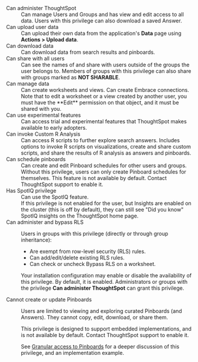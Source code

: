 <dl>
    <dlentry id="administer-ts">
      <dt>Can administer ThoughtSpot</dt>
      <dd>Can manage Users and Groups and has view and edit access to all data. Users with this privilege can also download a saved Answer. </dd>
    </dlentry>
    <dlentry id="upload-user-data">
      <dt>Can upload user data</dt>
      <dd>Can upload their own data from the application's <strong>Data</strong> page using <strong>Actions > Upload data</strong>.</dd>
    </dlentry>
    <dlentry id="download-data">
      <dt>Can download data</dt>
      <dd>Can download data from search results and pinboards.</dd>
    </dlentry>
    <dlentry id="share">
      <dt>Can share with all users</dt>
      <dd>Can see the names of and share with users outside of the groups the user belongs to. Members of groups with this privilege can also share with groups marked as
      <strong>NOT SHARABLE</strong>.</dd>
    </dlentry>
    <dlentry id="manage-data">
      <dt>Can manage data</dt>
      <dd>Can create worksheets and views. Can create Embrace connections.<br>Note that to edit a worksheet or a view created by another user, you must have the **Edit** permission on that object, and it must be shared with you.</dd>
    </dlentry>
    <dlentry id="experimental">
      <dt>Can use experimental features</dt>
      <dd>Can access trial and experimental features that ThoughtSpot makes available to early adopters.</dd>
    </dlentry>
    <dlentry id="custom-r">
      <dt>Can invoke Custom R Analysis</dt>
      <dd>Can access R scripts to further explore search answers. Includes options to invoke R scripts on visualizations, create and share custom scripts, and share the results of R analysis as answers and pinboards.</dd>
    </dlentry>
    <dlentry id="schedule-pinboards">
      <dt>Can schedule pinboards</dt>
      <dd>Can create and edit Pinboard schedules for other users and groups. Without this privilege, users can only create Pinboard schedules for themselves. This feature is not available by default. Contact ThoughtSpot support to enable it.</dd>
    </dlentry>
    <dlentry id="spotiq">
      <dt>Has SpotIQ privilege</dt>
      <dd>Can use the SpotIQ feature.<br>If this privilege is not enabled for the user, but Insights are enabled on the cluster (this is off by default), they can still see "Did you know" SpotIQ insights on the ThoughtSpot home page.</dd>
    </dlentry>
    <dlentry id="bypass-rls">
      <dt>Can administer and bypass RLS</dt>
      <dd><p>Users in groups with this privilege (directly or through group inheritance):</p>
          <ul>      
            <li>Are exempt from row-level security (RLS) rules.</li>
            <li>Can add/edit/delete existing RLS rules.</li>
            <li>Can check or uncheck Bypass RLS on a worksheet.</li></ul>
      <p>Your installation configuration may enable or disable the availability of this privilege. By default, it is enabled. Administrators or groups with the privilege <strong>Can administer ThoughtSpot</strong> can grant this privilege.</p></dd>
    </dlentry>
    <dlentry id="read-only">
      <dt>Cannot create or update Pinboards</dt>
      <dd><p>Users are limited to viewing and exploring curated Pinboards (and Answers). They cannot copy, edit, download, or share them.</p>
      <p>This privilege is designed to support embedded implementations, and is not available by default. Contact ThoughtSpot support to enable it.</p>
      <p>See <a href="{{ site.baseurl }}/end-user/introduction/pinboard-granular-permission.html">Granular access to Pinboards</a> for a deeper discussion of this privilege, and an implementation example.</p></dd>
    </dlentry>
  </dl>
